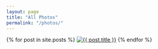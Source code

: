```yaml
---
layout: page
title: "All Photos"
permalink: "/photos/"
---
```


<!-- <section class="posts clear">
    <div class="section-title"><span>Recent Recipes</span></div>
    {% for post in site.posts limit: 10 %}
        <div class="post-content">
            <a href="{{ post.url | prepend: site.baseurl }}"><img src="{{ post.img }}" title="{{ post.title }}" alt="{{ post.title }}"></a>
        </div>
    {% endfor %}
</section> -->

<div>
  {% for post in site.posts %}
    <a href="{{ post.url | prepend: site.baseurl }}"><img src="{{ post.img_url }}" title="{{ post.title }}" alt="{{ post.title }}"></a>
  {% endfor %}
</div>
